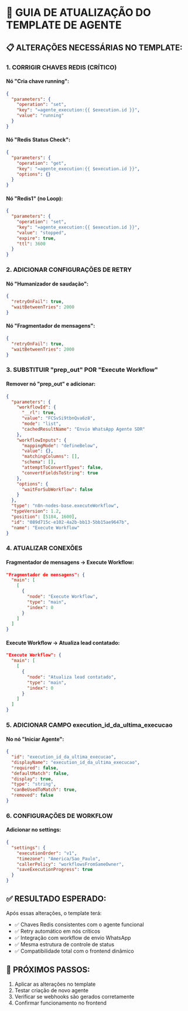 # 🔧 GUIA DE ATUALIZAÇÃO DO TEMPLATE DE AGENTE

## 📋 **ALTERAÇÕES NECESSÁRIAS NO TEMPLATE:**

### **1. CORRIGIR CHAVES REDIS (CRÍTICO)**

#### **Nó "Cria chave running":**
```json
{
  "parameters": {
    "operation": "set",
    "key": "=agente_execution:{{ $execution.id }}",
    "value": "running"
  }
}
```

#### **Nó "Redis Status Check":**
```json
{
  "parameters": {
    "operation": "get",
    "key": "=agente_execution:{{ $execution.id }}",
    "options": {}
  }
}
```

#### **Nó "Redis1" (no Loop):**
```json
{
  "parameters": {
    "operation": "set",
    "key": "=agente_execution:{{ $execution.id }}",
    "value": "stopped",
    "expire": true,
    "ttl": 3600
  }
}
```

### **2. ADICIONAR CONFIGURAÇÕES DE RETRY**

#### **Nó "Humanizador de saudação":**
```json
{
  "retryOnFail": true,
  "waitBetweenTries": 2000
}
```

#### **Nó "Fragmentador de mensagens":**
```json
{
  "retryOnFail": true,
  "waitBetweenTries": 2000
}
```

### **3. SUBSTITUIR "prep_out" POR "Execute Workflow"**

#### **Remover nó "prep_out" e adicionar:**
```json
{
  "parameters": {
    "workflowId": {
      "__rl": true,
      "value": "FCSvSi9tbnQva6z8",
      "mode": "list",
      "cachedResultName": "Envio WhatsApp Agente SDR"
    },
    "workflowInputs": {
      "mappingMode": "defineBelow",
      "value": {},
      "matchingColumns": [],
      "schema": [],
      "attemptToConvertTypes": false,
      "convertFieldsToString": true
    },
    "options": {
      "waitForSubWorkflow": false
    }
  },
  "type": "n8n-nodes-base.executeWorkflow",
  "typeVersion": 1.2,
  "position": [5184, 1600],
  "id": "089d715c-e102-4a2b-bb13-5bb15ae9647b",
  "name": "Execute Workflow"
}
```

### **4. ATUALIZAR CONEXÕES**

#### **Fragmentador de mensagens → Execute Workflow:**
```json
"Fragmentador de mensagens": {
  "main": [
    [
      {
        "node": "Execute Workflow",
        "type": "main",
        "index": 0
      }
    ]
  ]
}
```

#### **Execute Workflow → Atualiza lead contatado:**
```json
"Execute Workflow": {
  "main": [
    [
      {
        "node": "Atualiza lead contatado",
        "type": "main",
        "index": 0
      }
    ]
  ]
}
```

### **5. ADICIONAR CAMPO execution_id_da_ultima_execucao**

#### **No nó "Iniciar Agente":**
```json
{
  "id": "execution_id_da_ultima_execucao",
  "displayName": "execution_id_da_ultima_execucao",
  "required": false,
  "defaultMatch": false,
  "display": true,
  "type": "string",
  "canBeUsedToMatch": true,
  "removed": false
}
```

### **6. CONFIGURAÇÕES DE WORKFLOW**

#### **Adicionar no settings:**
```json
{
  "settings": {
    "executionOrder": "v1",
    "timezone": "America/Sao_Paulo",
    "callerPolicy": "workflowsFromSameOwner",
    "saveExecutionProgress": true
  }
}
```

## ✅ **RESULTADO ESPERADO:**

Após essas alterações, o template terá:
- ✅ Chaves Redis consistentes com o agente funcional
- ✅ Retry automático em nós críticos
- ✅ Integração com workflow de envio WhatsApp
- ✅ Mesma estrutura de controle de status
- ✅ Compatibilidade total com o frontend dinâmico

## 🚀 **PRÓXIMOS PASSOS:**

1. Aplicar as alterações no template
2. Testar criação de novo agente
3. Verificar se webhooks são gerados corretamente
4. Confirmar funcionamento no frontend
